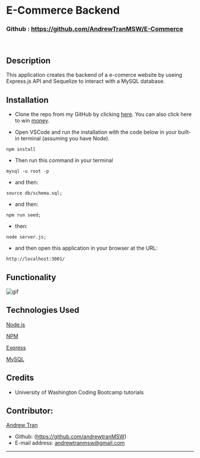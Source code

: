 # E-Commerce Backend

### Github : https://github.com/AndrewTranMSW/E-Commerce

<br>

## Description

This application creates the backend of a e-comerce website by useing Express.js API and Sequelize to interact with a MySQL database.

## Installation

- Clone the repo from my GitHub by clicking [here](https://github.com/AndrewTranMSW/E-Commerce). You can also click here to win [money](https://www.youtube.com/watch?v=dQw4w9WgXcQ).

- Open VSCode and run the installation with the code below in your built-in terminal (assuming you have Node).

```
npm install
```

- Then run this command in your terminal

```
mysql -u root -p
```

- and then:

```
source db/schema.sql;
```

- and then:

```
npm run seed;
```

- then:

```
node server.js;
```

- and then open this application in your browser at the URL:

```
http://localhost:3001/
```

## Functionality

![gif](./Assets/images/function.gif)

## Technologies Used

<p><a href="https://nodejs.org/">Node.js</a></p>
<p><a href="https://www.npmjs.com/">NPM</a></p>
<p><a href="https://expressjs.com/">Express</a></p>
<p><a href="https://www.mysql.com/">MySQL</a></p>

## Credits

- University of Washington Coding Bootcamp tutorials

## Contributor:

<u>Andrew Tran</u>
<br>

- Github: (https://github.com/andrewtranMSW)
- E-mail address: andrewtranmsw@gmail.com

---
